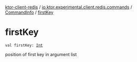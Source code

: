 [ktor-client-redis](../../index.md) / [io.ktor.experimental.client.redis.commands](../index.md) / [CommandInfo](index.md) / [firstKey](./first-key.md)

# firstKey

`val firstKey: `[`Int`](https://kotlinlang.org/api/latest/jvm/stdlib/kotlin/-int/index.html)

position of first key in argument list

